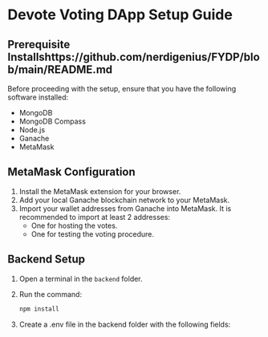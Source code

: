 # Devote Voting DApp Setup Guide

## Prerequisite Installshttps://github.com/nerdigenius/FYDP/blob/main/README.md

Before proceeding with the setup, ensure that you have the following software installed:

- MongoDB
- MongoDB Compass
- Node.js
- Ganache
- MetaMask

## MetaMask Configuration

1. Install the MetaMask extension for your browser.
2. Add your local Ganache blockchain network to your MetaMask.
3. Import your wallet addresses from Ganache into MetaMask. It is recommended to import at least 2 addresses:
   - One for hosting the votes.
   - One for testing the voting procedure.

## Backend Setup

1. Open a terminal in the `backend` folder.
2. Run the command:

   ```sh
   npm install
3. Create a .env file in the backend folder with the following fields:
